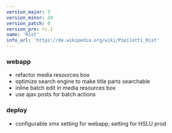 ```yaml
---
version_major: 3
version_minor: 24
version_patch: 0
version_pre: rc.1
name: 'Rist'
info_url: 'https://de.wikipedia.org/wiki/Pipilotti_Rist'
---
```



### webapp
- refactor media resources box
- optimize search engine to make title parts searchable
- inline batch edit in media resources box
- use ajax posts for batch actions


### deploy
-  configurable xmx setting for webapp; setting for HSLU prod
